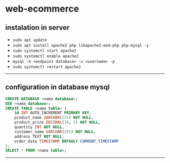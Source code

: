 # web-ecommerce
## instalation in server
- ```sudo apt update```
- ```sudo apt install apache2 php libapache2-mod-php php-mysql -y```
- ```sudo systemctl start apache2```
- ```sudo systemctl enable apache2```
- ```mysql -h <endpoint database> -u <username> -p```
- ```sudo systemctl restart apache2```
---
## configuration in database mysql
```sql
CREATE DATABASE <nama database>;
USE <nama database>;
CREATE TABLE <nama table> (
    id INT AUTO_INCREMENT PRIMARY KEY,
    product_name VARCHAR(255) NOT NULL,
    product_price DECIMAL(10, 2) NOT NULL,
    quantity INT NOT NULL,
    customer_name VARCHAR(255) NOT NULL,
    address TEXT NOT NULL,
    order_date TIMESTAMP DEFAULT CURRENT_TIMESTAMP
);
SELECT * FROM <nama table>;
```
---
